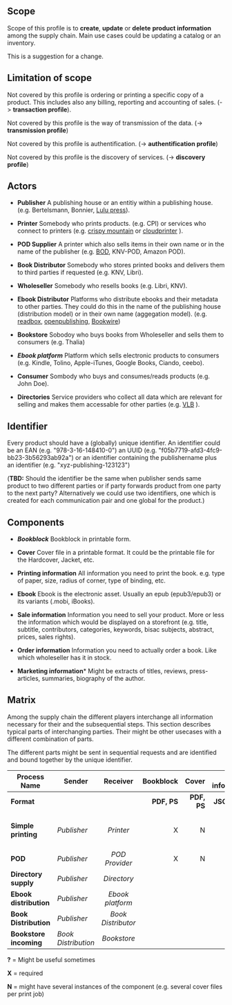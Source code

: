 Scope
-----

Scope of this profile is to **create**, **update** or **delete** **product information** among the supply chain. Main use cases could be updating a catalog or an inventory.

This is a suggestion for a change.

Limitation of scope
-------------------

Not covered by this profile is ordering or printing a specific copy of a product. This includes also any billing, reporting and accounting of sales. (-> **transaction profile**).

Not covered by this profile is the way of transmission of the data. (-> **transmission profile**)

Not covered by this profile is authentification. (-> **authentification profile**)

Not covered by this profile is the discovery of services. (-> **discovery profile**)

Actors
------

* **Publisher** A publishing house or an entitiy within a publishing house. (e.g. Bertelsmann, Bonnier, [Lulu press](https://www.lulu.com/)).

* **Printer** Somebody who prints products. (e.g. CPI) or services who connect to printers (e.g. [crispy mountain](https://www.crispymtn.com/) or [cloudprinter](http://cloudprinter.com/) ). 

* **POD Supplier** A printer which also sells items in their own name or in the name of the publisher (e.g. [BOD](http://www.bod.de/), KNV-POD, Amazon POD).

* **Book Distributor** Somebody who stores printed books and delivers them to third parties if requested (e.g. KNV, Libri).

* **Wholeseller** Somebody who resells books (e.g. Libri, KNV).

* **Ebook Distributor** Platforms who distribute ebooks and their metadata to other parties. They could do this in the name of the publishing house (distribution model) or in their own name (aggegation model). (e.g. [readbox](http://www.readbox.net), [openpublishing](https://openpublishing.com), [Bookwire](https://www.bookwire.com/))

* **Bookstore** Sobodoy who buys books from Wholeseller and sells them to consumers (e.g. Thalia)

* ***Ebook platform*** Platform which sells electronic products to consumers (e.g. Kindle, Tolino, Apple-iTunes, Google Books, Ciando, ceebo). 

* **Consumer** Sombody who buys and consumes/reads products (e.g. John Doe).

* **Directories** Service providers who collect all data which are relevant for selling and makes them accessable for other parties (e.g. [VLB](https://www.vlb.de) ).

Identifier
----------

Every product should have a (globally) unique identifier. An identifier could be an EAN (e.g. "978-3-16-148410-0") an UUID (e.g. "f05b7719-afd3-4fc9-bb23-3b56293ab92a") or an identifier containing the publishername plus an identifier (e.g. "xyz-publishing-123123")

(**TBD:** Should the identifier be the same when publisher sends same product to two different parties or if party forwards product from one party to the next party? Alternatively we could use two identifiers, one which is created for each communication pair and one global for the product.)

Components
----------

* ***Bookblock*** Bookblock in printable form.

* **Cover** Cover file in a printable format. It could be the printable file for the Hardcover, Jacket, etc.

* **Printing information** All information you need to print the book. e.g. type of paper, size, radius of corner, type of binding, etc.

* **Ebook** Ebook is the electronic asset. Usually an epub (epub3/epub3) or its variants (.mobi, iBooks). 

* **Sale information** Information you need to sell your product. More or less the information which would be displayed on a storefront (e.g. title, subtitle, contributors, categories, keywords, bisac subjects, abstract, prices, sales rights).

* **Order information** Information you need to actually order a book. Like which wholeseller has it in stock.

* **Marketing information*** Might be extracts of titles, reviews, press-articles, summaries, biography of the author.

Matrix
------

Among the supply chain the different players interchange all information necessary for their and the subsequential steps. This section describes typical parts of interchanging parties. Their might be other usecases with a different combination of parts.

The different parts might be sent in sequential requests and are identified and bound together by the unique identifier.


| Process Name  | Sender          | Receiver        | Bookblock      | Cover         | Printing information    | Sale information  | Ebook  | Marketing Images | Marketing Extracts |   Order information |
| ------------- | --------------- |:---------------:| --------------:| -----------------:| ------------------:|-------------------:| -------------------:| -------------------:| -------------------:| -------------------:|
| **Format**           |              |                | **PDF, PS**       | **PDF, PS**          | **JSON, CSV** | **Onix, JSON**        | **Epub, Mobi** | **JPG** | **HTML, PDF** | **JSON, XML** |
| **Simple printing**    | *Publisher* | *Printer*            | X | N | X | (small subset to identify titles)   |  |  |  |  |
| **POD**                | *Publisher* | *POD Provider*       | X | N | X | X |   |    |  |   |
| **Directory supply**   | *Publisher* | *Directory*          |   |   |   | X | ? | X | X | X |
| **Ebook distribution** | *Publisher* | *Ebook platform*     |   |   |   |   | X | X | X | X | 
| **Book Distribution**  | *Publisher*  | *Book Distributor*  |   |   |   | X |   |   |   | X |
| **Bookstore incoming** | *Book Distribution* | *Bookstore*  |   |   |   | X |   |   |   | X |


**?** = Might be useful sometimes

**X** = required

**N** = might have several instances of the component (e.g. several cover files per print job)
